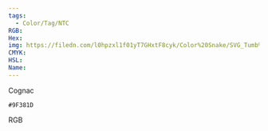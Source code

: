 ```yaml
---
tags:
  - Color/Tag/NTC
RGB:
Hex:
img: https://filedn.com/l0hpzxl1f01yT7GHxtF8cyk/Color%20Snake/SVG_Tumb%20Mass%20No%20Name/9F381D.svg
CMYK:
HSL:
Name:
---
```

Cognac
```palette
#9F381D
```
RGB
